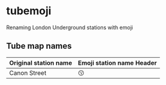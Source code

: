 # tubemoji
Renaming London Underground stations with emoji
## Tube map names
| Original station name | Emoji station name Header |
| --------------------- | ------------------------- |
| Canon Street          | :kissing:                  |
